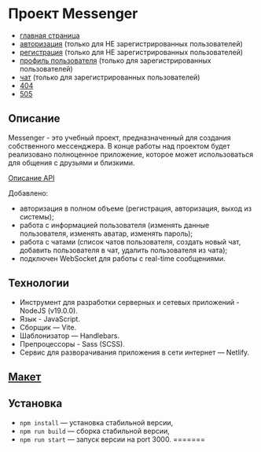 # Проект Messenger

- [главная страница](https://messengerpk.netlify.app/main)
- [авторизация](https://messengerpk.netlify.app)  (только для НЕ зарегистрированных пользователей)
- [регистрация](https://messengerpk.netlify.app/sign-up) (только для НЕ зарегистрированных пользователей)
- [профиль пользователя](https://messengerpk.netlify.app/settings)  (только для зарегистрированных пользователей)
- [чат](https://messengerpk.netlify.app/messenger)  (только для зарегистрированных пользователей)
- [404](https://messengerpk.netlify.app/*)
- [505](https://messengerpk.netlify.app/internal-server-error)

## Описание

Messenger - это учебный проект, предназначенный для создания собственного мессенджера. В конце работы над проектом будет реализовано полноценное приложение, которое может использоваться для общения с друзьями и близкими. 

[Описание API](https://ya-praktikum.tech/api/v2/swagger/#/)

Добавлено:
- авторизация в полном объеме (регистрация, авторизация, выход из системы);
- работа с информацией пользователя (изменять данные пользователя, изменять аватар, изменять пароль);
- работа с чатами (список чатов пользователя, создать новый чат, добавить пользователя в чат, удалить пользователя из чата);
- подключен WebSocket для работы с real-time сообщениями.

## Технологии 

- Инструмент для разработки серверных и сетевых приложений - NodeJS (v19.0.0).   
- Язык - JavaScript.
- Сборщик — Vite.
- Шаблонизатор — Handlebars.
- Препроцессоры - Sass (SCSS).
- Cервис для разворачивания приложения в сети интернет — Netlify.

## [Макет](https://www.figma.com/file/vVYHeAV9UkFqN2RqvlKLOZ/Chat_external_link-(Copy)?type=design&node-id=0-1&t=PGOTy4iRpVdyP5Ji-0)


## Установка

- `npm install` — установка стабильной версии,
- `npm run build` — сборка стабильной версии,
- `npm run start` — запуск версии на port 3000.
=======
